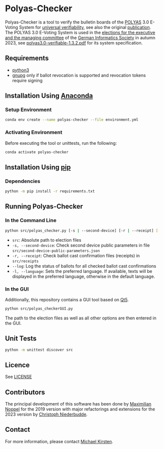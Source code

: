 # Polyas-Checker

Polyas-Checker is a tool to verify the bulletin boards of the [POLYAS](https://www.polyas.com/) 3.0 E-Voting System for
[universal verifiability](https://gi.de/wahlen/verifikation-der-gi-wahlen-tools-gesucht), see also the original
[publication](https://publikationen.bibliothek.kit.edu/1000117999).
The POLYAS 3.0 E-Voting System is used in the [elections for the executive and the managing committee](https://gi.de/wahlen/) of the
[German Informatics Society](https://gi.de/) in autumn 2023, see [polyas3.0-verifiable-1.3.2.pdf](doc/polyas3.0-verifiable-1.3.2.pdf)
for its system specification.

## Requirements
* [python3](https://www.python.org/downloads/)
* [gnupg](https://gnupg.org/download/) only if ballot revocation is supported and revocation tokens require signing

## Installation Using [Anaconda](https://www.anaconda.com/)

### Setup Environment
```bash
conda env create --name polyas-checker --file environment.yml
```

### Activating Environment
Before executing the tool or unittests, run the following:
```bash
conda activate polyas-checker
```

## Installation Using [pip](https://pip.pypa.io)

### Dependencies
```bash
python -m pip install -r requirements.txt
```

## Running Polyas-Checker
### In the Command Line
```bash
python src/polyas_checker.py [-s | --second-device] [-r | --receipt] [--log] [-l | --language lang] src
```
* ``src``: Absolute path to election files
* ``-s, --second-device``: Check second device public parameters in file ``src/second-device-public-parameters.json``
* ``-r, --receipt``: Check ballot cast confirmation files (receipts) in ``src/receipts``
* ``--log``: Log the status of ballots for all checked ballot cast confirmations
* ``-l, --language``: Sets the preferred language. If available, texts will be displayed in the preferred language, otherwise in the default language.

### In the GUI
Additionally, this repository contains a GUI tool based on [Qt5](https://github.com/qt/qt5).

```bash
python src/polyas_checkerGUI.py
```
The path to the election files as well as all other options are then entered in the GUI.

## Unit Tests
```bash
python -m unittest discover src
```
## Licence
See [LICENSE](LICENSE)

## Contributors
The principal development of this software has been done by [Maximilian Noppel](https://intellisec.de/team/max/) for the 2019 version with
major refactorings and extensions for the 2023 version by [Christoph Niederbudde](mailto:udqps@student.kit.edu).

## Contact
For more information, please contact [Michael Kirsten](https://formal.kastel.kit.edu/~kirsten/?lang=en).
